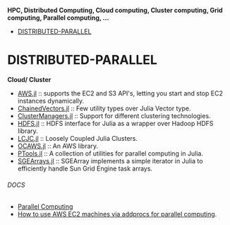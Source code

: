 __HPC, Distributed Computing, Cloud computing, Cluster computing, Grid computing, Parallel computing, ...__

* [DISTRIBUTED-PARALLEL](#distributed-parallel) 


# DISTRIBUTED-PARALLEL
**Cloud/ Cluster**
- [AWS.jl](https://github.com/amitmurthy/AWS.jl) :: supports the EC2 and S3 API's, letting you start and stop EC2 instances dynamically.
- [ChainedVectors.jl](https://github.com/tanmaykm/ChainedVectors.jl) :: Few utility types over Julia Vector type.
- [ClusterManagers.jl](https://github.com/JuliaLang/ClusterManagers.jl) :: Support for different clustering technologies.
- [HDFS.jl](https://github.com/tanmaykm/HDFS.jl) :: HDFS interface for Julia as a wrapper over Hadoop HDFS library.
- [LCJC.jl]((https://github.com/amitmurthy/LCJC.jl)) :: Loosely Coupled Julia Clusters.
- [OCAWS.jl](https://github.com/samoconnor/OCAWS.jl) :: An AWS library.
- [PTools.jl](https://github.com/amitmurthy/PTools.jl) :: A collection of utilities for parallel computing in Julia.
- [SGEArrays.jl](https://github.com/davidavdav/SGEArrays.jl) :: SGEArray implements a simple iterator in Julia to efficiently handle Sun Grid Engine task arrays.


###### DOCS
* [Parallel Computing](http://docs.julialang.org/en/latest/manual/parallel-computing/)
* [How to use AWS EC2 machines via addprocs for parallel computing](http://docs.julialang.org/en/latest/stdlib/base/#parallel-computing).



